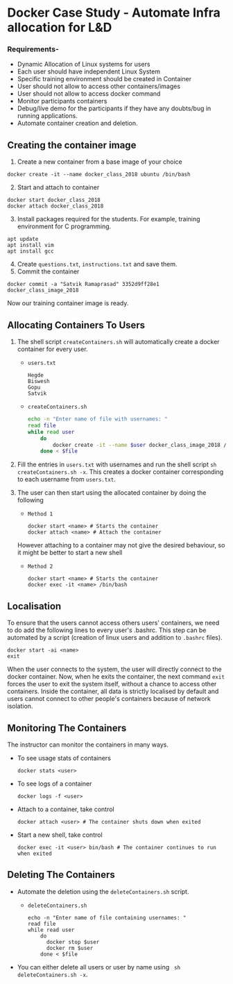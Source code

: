 # **Docker Case Study** - Automate Infra allocation for L&D

### **Requirements**-
- Dynamic Allocation of Linux systems for users
- Each user should have independent Linux System
- Specific training environment should be created in Container
- User should not allow to access other containers/images
- User should not allow to access docker command
- Monitor participants containers
- Debug/live demo for the participants if they have any doubts/bug in running applications. 
- Automate container creation and deletion.

## Creating the container image 
1. Create a new container from a base image of your choice

`docker create -it --name docker_class_2018 ubuntu /bin/bash`

2. Start and attach to container

```
docker start docker_class_2018
docker attach docker_class_2018
```

3. Install packages required for the students. For example, training environment for C programming. 

```
apt update
apt install vim
apt install gcc
```

4. Create `questions.txt`, `instructions.txt` and save them.
5. Commit the container 

`docker commit -a "Satvik Ramaprasad" 3352d9ff28e1 docker_class_image_2018`

Now our training container image is ready.


## Allocating Containers To Users
1.  The shell script `createContainers.sh` will automatically create a docker container for every user.

    - `users.txt`
        ```
        Hegde
        Biswesh
        Gopu
        Satvik
        ```
    - `createContainers.sh`
        ```sh
        echo -n "Enter name of file with usernames: "
        read file
        while read user
            do 
                docker create -it --name $user docker_class_image_2018 /bin/bash
            done < $file
        ```
2.  Fill the entries in `users.txt` with usernames and run the shell script `sh createContainers.sh -x`. This creates a docker container corresponding to each username from `users.txt`.
3.  The user can then start using the allocated container by doing the following

     - `Method 1`   
        ```
        docker start <name> # Starts the container
        docker attach <name> # Attach the container
        ```
        
    However attaching to a container may not give the desired behaviour, so it might be better to start a new shell
    
    - `Method 2`       
        ```
        docker start <name> # Starts the container
        docker exec -it <name> /bin/bash
        ```

## Localisation
To ensure that the users cannot access others users' containers, we need to do add the following lines to every user's .bashrc. This step can be automated by a script (creation of linux users and addition to `.bashrc` files). 

```
docker start -ai <name>
exit
```

When the user connects to the system, the user will directly connect to the docker container. Now, when he exits the container, the next command `exit` forces the user to exit the system itself, without a chance to access other containers. Inside the container, all data is strictly localised by default and users cannot connect to other people's containers because of network isolation.        

## Monitoring The Containers
The instructor can monitor the containers in many ways. 
- To see usage stats of containers

  `docker stats <user>`
- To see logs of a container 

  `docker logs -f <user>`
- Attach to a container, take control 

  `docker attach <user> # The container shuts down when exited`
- Start a new shell, take control 

  `docker exec -it <user> bin/bash # The container continues to run when exited`
 

## Deleting The Containers
- Automate the deletion using the `deleteContainers.sh` script.

    - `deleteContainers.sh`
        ``` 
        echo -n "Enter name of file containing usernames: "
        read file
        while read user
            do
              docker stop $user  
              docker rm $user
            done < $file
        ```
- You can either delete all users or user by name using ` sh deleteContainers.sh -x`.
